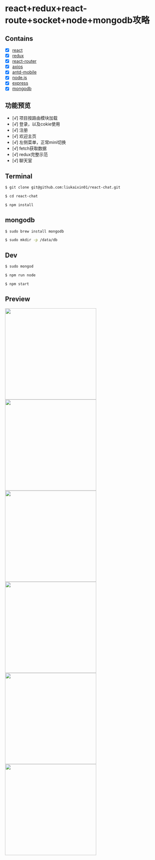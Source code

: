 # react+redux+react-route+socket+node+mongodb攻略

## Contains

- [x] [react](https://reactjs.org/)
- [x] [redux](http://cn.redux.js.org/)
- [x] [react-router](http://www.ruanyifeng.com/blog/2016/05/react_router.html?utm_source=tool.lu)
- [x] [axios](https://www.npmjs.com/package/axios)
- [x] [antd-mobile](https://mobile.ant.design)
- [x] [node.js](http://nodejs.cn/)
- [x] [express](http://www.expressjs.com.cn/)
- [x] [mongodb](http://www.runoob.com/mongodb/mongodb-tutorial.html)

## 功能预览
- [√] 项目按路由模块加载
- [√] 登录，以及cokie使用
- [√] 注册
- [√] 欢迎主页
- [√] 左侧菜单，正常mini切换
- [√] fetch获取数据
- [√] redux完整示范
- [√] 聊天室

## Terminal

```sh
$ git clone git@github.com:liukaixin01/react-chat.git
```
```sh
$ cd react-chat
```
```sh
$ npm install
```

## mongodb

```sh
$ sudo brew install mongodb
```
```sh
$ sudo mkdir -p /data/db
```

## Dev

```sh
$ sudo mongod
```

```sh
$ npm run node
```
```sh
$ npm start
```

## Preview
<img src="http://liukaixin.cn/react-chat/git-hub/login.png" width="300">  <img src="http://liukaixin.cn/react-chat/git-hub/register.png" width="300">
<img src="http://liukaixin.cn/react-chat/git-hub/leader-register.png" width="300">  <img src="http://liukaixin.cn/react-chat/git-hub/genuis-register.png" width="300">
<img src="http://liukaixin.cn/react-chat/git-hub/leader-view.png" width="300"> <img src="http://liukaixin.cn/react-chat/git-hub/genuis-view.png" width="300">
